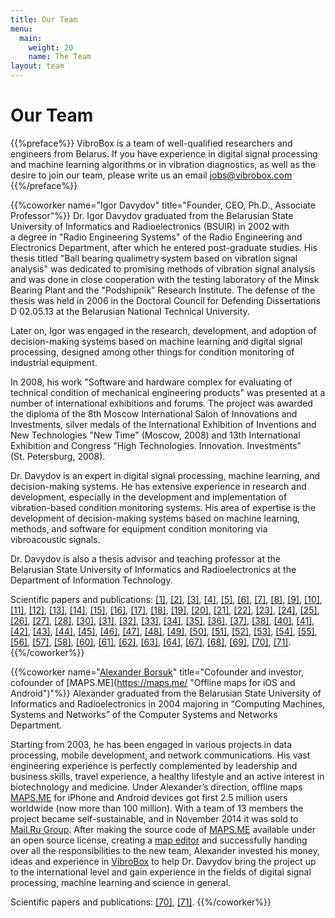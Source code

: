 ```yaml
---
title: Our Team
menu:
  main:
    weight: 20
    name: The Team
layout: team
---
```

# Our Team

{{%preface%}}
VibroBox is a team of well-qualified researchers and engineers from Belarus. If you have experience in digital signal processing and machine learning algorithms or in vibration diagnostics, as well as the desire to join our team, please write us an email [jobs@vibrobox.com](mailto:jobs@vibrobox.com)
{{%/preface%}}

<DIV class="team-container">
{{%coworker name="Igor Davydov" title="Founder, CEO, Ph.D., Associate Professor"%}}
Dr. Igor Davydov graduated from the Belarusian State University of Informatics and Radioelectronics (BSUIR) in 2002 with a degree in "Radio Engineering Systems" of the Radio Engineering and Electronics Department, after which he entered post-graduate studies. His thesis titled "Ball bearing qualimetry system based on vibration signal analysis" was dedicated to promising methods of vibration signal analysis and was done in close cooperation with the testing laboratory of the Minsk Bearing Plant and the "Podshipnik" Research Institute. The defense of the thesis was held in 2006 in the Doctoral Council for Defending Dissertations D 02.05.13 at the Belarusian National Technical University.

Later on, Igor was engaged in the research, development, and adoption of decision-making systems based on machine learning and digital signal processing, designed among other things for condition monitoring of industrial equipment.

In 2008, his work "Software and hardware complex for evaluating of technical condition of mechanical engineering products" was presented at a number of international exhibitions and forums. The project was awarded the diploma of the 8th Moscow International Salon of Innovations and Investments, silver medals of the International Exhibition of Inventions and New Technologies "New Time" (Moscow, 2008) and 13th International Exhibition and Congress "High Technologies. Innovation. Investments" (St. Petersburg, 2008).

Dr. Davydov is an expert in digital signal processing, machine learning, and decision-making systems. He has extensive experience in research and development, especially in the development and implementation of vibration-based condition monitoring systems. His area of expertise is the development of decision-making systems based on machine learning, methods, and software for equipment condition monitoring via vibroacoustic signals.

Dr. Davydov is also a thesis advisor and teaching professor at the Belarusian State University of Informatics and Radioelectronics at the Department of Information Technology.

Scientific papers and publications:
[\[1\]](#automated_system_for_testing_bearings_i_g_davydov_v_n_penza_g_a_dostanko_modern),
[\[2\]](#research_vibration_parameters_of_vibration_acoustic_noises_of_bearings_to_evaluate_their_quality_and_life),
[\[3\]](#identification_of_defects_of_rotating_objects_based_on_their_vibration_i_g_davydov_l_m),
[\[4\]](#microprocessor-based_system_of_bearing_quality_diagnostics_i_g_davydov_modern_information_technology_materials_of_the),
[\[5\]](#multichannel_vibration_acoustic_field_research_system_i_g_davydov_modern_information_technology_materials_of_the),
[\[6\]](#analysis_of_polyharmonic_vibration_signals_i_g_davydov_v_i_vorobyov_bsuir_reports_2004_vol),
[\[7\]](https://docs.google.com/document/d/1hs2jgwC_-3rAPydHwwfaplFHpprmmDmOJNz46C64yH4/edit#bookmark=id.x63vjtl2z6a0),
[\[8\]](#overview_of_vibration_control_devices_i_g_davydov_e_a_tsinkevich_modern_information_technology_materials),
[\[9\]](#application_of_finite_element_method_for_modeling_of_stress-deformed_state_of_rolling_bearings_i_g),
[\[10\]](#early_vibration_diagnostics_of_running_security_equipment_i_g_davydov_bsuir_reports_2004_vol_1),
[\[11\]](#rapid_diagnostics_of_the_quality_of_rotating_vibration_mechanisms_i_g_davydov_problems_of_designing),
[\[12\]](#diagnostics_of_the_quality_of_rolling_bearings_using_wavelet_analysis_i_g_davydov_l_m),
[\[13\]](#simulation_of_vibration_processes_of_a_bearing_in_view_of_facedness_and_ovality_i_g),
[\[14\]](#application_of_wavelet_analysis_for_evaluation_of_the_technical_state_of_engineering_products_i_g),
[\[15\]](#hardware_and_software_complex_for_evaluation_of_the_technical_state_of_engineering_products_i_g),
[\[16\]](#requirements_for_modern_vibration_diagnostics_equipment_i_g_davydov_s_a_migalevich_modern_means_of),
[\[17\]](#modeling_of_defects_of_rolling_bearings_by_means_of_wavelet_analysis_i_g_davydov_s),
[\[18\]](#comparative_analysis_of_the_influence_of_methods_used_to_filter_the_components_of_polyharmonic_signals),
[\[19\]](#modeling_of_stress-deformed_state_of_rolling_bearings_i_g_davydov_s_a_migalevich_modern_means),
[\[20\]](#study_on_maximum_displacement_of_the_power_spectrum_of_a_wavelet_function_depending_on_the),
[\[21\]](#study_on_the_effectiveness_of_selecting_shock_pulse_signals_with_the_noise_in_the_background),
[\[22\]](#modeling_a_stress-deformed_state_of_series_305_rolling_bearings_i_g_davydov_s_v_lisovsky),
[\[23\]](#detecting_defects_of_rolling_bearings_based_on_the_vibration_signal_envelope_spectrum_i_g_davydov),
[\[24\]](#evaluation_of_the_effectiveness_of_wavelet_analysis_and_gabor_transform_when_selecting_informative_features_of),
[\[25\]](#application_of_the_finite_element_method_for_estimation_of_resonance_frequencies_of_mechanical_systems_in),
[\[26\]](#machinery_diagnostics_use_wavelet_analysis_and_the_estimations_of_differences_of_phases_between_quasi_harmonic),
[\[27\]](#annual_report_on_the_state_research_program_technical_diagnostics_5_4_19_detection_of_informative),
[\[28\]](#annual_report_on_the_state_research_program_technical_diagnostics_5_4_19_detection_of_informative),
[\[30\]](#review_of_the_methods_of_evaluation_of_technical_condition_of_technological_equipment_based_on_vibration),
[\[31\]](#description_of_the_ethernet_mac_lite_module_on_vhdl_on_xilinx_fpga_s_yu_vasyukevich),
[\[32\]](#evaluation_of_the_technical_state_of_engineering_products_based_on_the_analysis_of_vibration_signal),
[\[33\]](#application_of_hilbert-huang_transform_for_diagnosing_defects_of_industrial_equipment_i_g_davydov_s_yu),
[\[34\]](#realisation_of_the_tract_of_dvb-s_transmitter_pretreatment_based_on_fpga_s_yu_vasyukevich_a),
[\[35\]](#information_technologies_and_their_influence_on_the_future_of_humankind_i_g_davydov_a_v),
[\[36\]](#methods_of_frequency_and_time_analysis_of_a_set_of_empirical_modes_of_vibration_signals),
[\[37\]](#overview_of_adaptive_algorithms_for_defect_classification_of_engineering_products_i_g_davydov_a_v),
[\[38\]](#overview_of_adaptive_algorithms_for_vibration_fault_detection_for_rolling_bearings_i_g_davydov_a),
[\[40\]](#applicability_of_modern_mobile_phones_to_the_problems_of_vibration_diagnostics_a_v_tsurko_s),
[\[41\]](#development_of_methodological_literature_on_laboratory_work_for_students_of_technical_majors_i_g_davydov),
[\[42\]](#adaptive_algorithms_in_vibration_diagnosis_i_g_davydov_a_v_tsurko_materials_of_the_49th),
[\[43\]](#shock_pulse_repetition_frequency_estimation_algorithm_based_on_periodic_wavelet_transform_i_g_davydov_s),
[\[44\]](#laboratory_workshop_on_vsr_and_pkipptu_courses_i_g_davydov_a_v_tsurko_s_yu),
[\[45\]](#the_line_of_development_of_the_social_paradigm_with_a_systematic_approach_to_the_survival),
[\[46\]](#modification_of_wavelet_analysis_to_evaluate_the_periodicity_of_vibration_acoustic_signals_i_g_davydov),
[\[47\]](#detection_of_informative_features_to_evaluate_the_technical_condition_of_the_transmission_sites_of_mobile),
[\[48\]](#estimation_of_noise_immunity_for_the_diagnostics_method_for_rotor_units_of_machines_depending_on),
[\[49\]](#evaluation_of_applicability_of_vibro-sensors_embedded_in_the_modern_mobile_platform_for_tasks_related_to),
[\[50\]](#shock_pulse_repetition_frequency_estimation_based_on_periodic_wavelet_transform_i_g_davydov_i_m),
[\[51\]](#development_of_the_laboratory_model_urf_research_scientific_article_i_g_davydov_a_p_aslamov),
[\[52\]](#vibration_diagnostics_systems_using_mobile_platforms_a_v_tsurko_i_g_davydov_modern_means_of),
[\[53\]](#comparative_study_of_adaptive_algorithms_for_vibration_diagnostics_of_rolling_bearing_defects_s_yu_borisenko),
[\[54\]](#wavelet_model_decomposition_of_signal_envelopeа_i_g_davydov_i_m_seglyuk_a_v_tsurko),
[\[55\]](#clustering_for_a_given_number_of_groups_algorithm_of_isodata_class_i_g_davydov_a),
[\[56\]](#models_of_vibration_signals_of_rolling_bearings_in_the_presence_of_surface_defects_i_g),
[\[57\]](#peculiarities_of_usage_of_complementary_golay_sequences_i_g_davydov_a_p_aslamov_materials_of),
[\[58\]](#evaluation_of_sampling_frequencies_of_pulse_processes_using_modifications_of_wavelet_transform_i_g_davydov),
[\[60\]](#signal_processors_in_digital_radio_communications_devices_laboratory_workshop_teaching-method_manual_a_a_kazyeka_e),
[\[61\]](#computing_means_of_radio_systems_laboratory_practicum_study_guide_s_yu_vasyukevich_i_g_davydov),
[\[62\]](#diagnostics_of_industrial_equipment_by_vibration_signals_based_on_periodic_wavelet_transform_research_report_conclusion),
[\[63\]](#methods_and_means_of_digital_signal_processing_laboratory_workshop_in_2_p_p_1_methods),
[\[64\]](#correlation_function_sidelobe_minimisation_scientific_article_i_g_davydov_a_p_aslamov_materials_of_the),
[\[67\]](#device_for_preliminary_phase_processing_of_vibroacoustic_signals_on_pld_i_g_davydov_m_v),
[\[68\]](#sparse_wavelet_decomposition_for_solving_problems_of_vibration_diagnostics_i_g_davydov_a_p_aslamov),
[\[69\]](#refinement_of_shaft_spin_frequency_for_vibration_diagnostics_tasks_i_g_davydov_a_p_aslamov),
[\[70\]](#algorithms_for_refinement_of_the_shaft_rotational_speed_for_solving_the_problems_of_vibration_diagnostics),
[\[71\]](#sparse_wavelet_decomposition_of_signals_for_solving_vibration_diagnostics_problems_y_aslamov_i_davydov_a).
{{%/coworker%}}

{{%coworker name="[Alexander Borsuk](https://alex.bio/)" title="Cofounder and investor, cofounder of [MAPS.ME](https://maps.me/ \"Offline maps for iOS and Android\")"%}}
Alexander graduated from the Belarusian State University of Informatics and Radioelectronics in 2004 majoring in “Computing Machines, Systems and Networks” of the Computer Systems and Networks Department.

Starting from 2003, he has been engaged in various projects in data processing, mobile development, and network communications. His vast engineering experience is perfectly complemented by leadership and business skills, travel experience, a healthy lifestyle and an active interest in biotechnology and medicine. Under Alexander’s direction, offline maps [MAPS.ME](https://maps.me/ "Offline maps for iOS and Android") for iPhone and Android devices got first 2.5 million users worldwide (now more than 100 million). With a team of 13 members the project became self-sustainable, and in November 2014 it was sold to [Mail.Ru Group](https://techcrunch.com/2014/11/13/mail-ru-buys-maps-me-to-integrate-crowdsourced-maps-into-its-my-com-app-portal/). After making the source code of [MAPS.ME](https://maps.me/ "Offline maps for iOS and Android") available under an open source license, creating a [map editor](https://venturebeat.com/2016/04/06/mapsme-openstreetmap-editing/) and successfully handing over all the responsibilities to the new team, Alexander invested his money, ideas and experience in [VibroBox](https://www.vibrobox.com/ "Automated and Scalable Prescriptive Maintenance") to help Dr. Davydov bring the project up to the international level and gain experience in the fields of digital signal processing, machine learning and science in general.

Scientific papers and publications: [\[70\]](#algorithms_for_refinement_of_the_shaft_rotational_speed_for_solving_the_problems_of_vibration_diagnostics),
[\[71\]](#sparse_wavelet_decomposition_of_signals_for_solving_vibration_diagnostics_problems_y_aslamov_i_davydov_a).
{{%/coworker%}}
</div>
